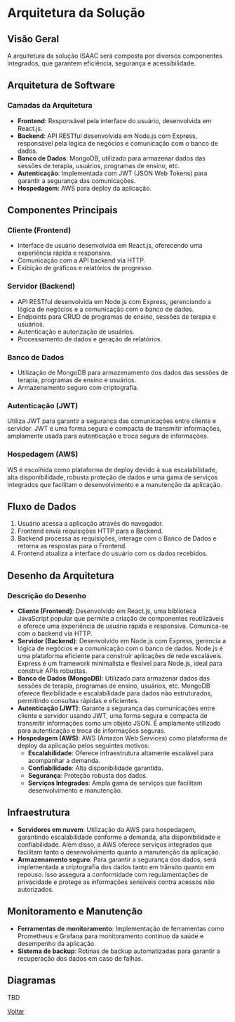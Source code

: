 # Arquitetura da Solução

## Visão Geral
A arquitetura da solução ISAAC será composta por diversos componentes integrados, que garantem eficiência, segurança e acessibilidade.

## Arquitetura de Software

### Camadas da Arquitetura
- **Frontend**: Responsável pela interface do usuário, desenvolvida em React.js.
- **Backend**: API RESTful desenvolvida em Node.js com Express, responsável pela lógica de negócios e comunicação com o banco de dados.
- **Banco de Dados**: MongoDB, utilizado para armazenar dados das sessões de terapia, usuários, programas de ensino, etc.
- **Autenticação**: Implementada com JWT (JSON Web Tokens) para garantir a segurança das comunicações.
- **Hospedagem**: AWS para deploy da aplicação.

## Componentes Principais

### Cliente (Frontend)
- Interface de usuário desenvolvida em React.js, oferecendo uma experiência rápida e responsiva.
- Comunicação com a API backend via HTTP.
- Exibição de gráficos e relatórios de progresso.

### Servidor (Backend)
- API RESTful desenvolvida em Node.js com Express, gerenciando a lógica de negócios e a comunicação com o banco de dados.
- Endpoints para CRUD de programas de ensino, sessões de terapia e usuários.
- Autenticação e autorização de usuários.
- Processamento de dados e geração de relatórios.

### Banco de Dados
- Utilização de MongoDB para armazenamento dos dados das sessões de terapia, programas de ensino e usuários.
- Armazenamento seguro com criptografia.

### Autenticação (JWT)
Utiliza JWT para garantir a segurança das comunicações entre cliente e servidor. JWT é uma forma segura e compacta de transmitir informações, amplamente usada para autenticação e troca segura de informações.

### Hospedagem (AWS)
WS é escolhida como plataforma de deploy devido à sua escalabilidade, alta disponibilidade, robusta proteção de dados e uma gama de serviços integrados que facilitam o desenvolvimento e a manutenção da aplicação.

## Fluxo de Dados
1. Usuário acessa a aplicação através do navegador.
2. Frontend envia requisições HTTP para o Backend.
3. Backend processa as requisições, interage com o Banco de Dados e retorna as respostas para o Frontend.
4. Frontend atualiza a interface do usuário com os dados recebidos.

## Desenho da Arquitetura

### Descrição do Desenho

- **Cliente (Frontend)**: Desenvolvido em React.js, uma biblioteca JavaScript popular que permite a criação de componentes reutilizáveis e oferece uma experiência de usuário rápida e responsiva. Comunica-se com o backend via HTTP.
- **Servidor (Backend)**: Desenvolvido em Node.js com Express, gerencia a lógica de negócios e a comunicação com o banco de dados. Node.js é uma plataforma eficiente para construir aplicações de rede escaláveis. Express é um framework minimalista e flexível para Node.js, ideal para construir APIs robustas.
- **Banco de Dados (MongoDB)**: Utilizado para armazenar dados das sessões de terapia, programas de ensino, usuários, etc. MongoDB oferece flexibilidade e escalabilidade para dados não estruturados, permitindo consultas rápidas e eficientes.
- **Autenticação (JWT)**: Garante a segurança das comunicações entre cliente e servidor usando JWT, uma forma segura e compacta de transmitir informações como um objeto JSON. É amplamente utilizado para autenticação e troca de informações seguras.
- **Hospedagem (AWS)**: AWS (Amazon Web Services) como plataforma de deploy da aplicação pelos seguintes motivos:
  - **Escalabilidade**: Oferece infraestrutura altamente escalável para acompanhar a demanda.
  - **Confiabilidade**: Alta disponibilidade garantida.
  - **Segurança**: Proteção robusta dos dados.
  - **Serviços Integrados**: Ampla gama de serviços que facilitam desenvolvimento e manutenção.

## Infraestrutura
- **Servidores em nuvem**: Utilização da AWS para hospedagem, garantindo escalabilidade conforme a demanda, alta disponibilidade e confiabilidade. Além disso, a AWS oferece serviços integrados que facilitam tanto o desenvolvimento quanto a manutenção da aplicação.
- **Armazenamento seguro**: Para garantir a segurança dos dados, será implementada a criptografia dos dados tanto em trânsito quanto em repouso. Isso assegura a conformidade com regulamentações de privacidade e protege as informações sensíveis contra acessos não autorizados.

## Monitoramento e Manutenção

- **Ferramentas de monitoramento**: Implementação de ferramentas como Prometheus e Grafana para monitoramento contínuo da saúde e desempenho da aplicação.
- **Sistema de backup**: Rotinas de backup automatizadas para garantir a recuperação dos dados em caso de falhas.

## Diagramas
TBD

[Voltar](index.md)
